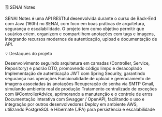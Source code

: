 🗒️ SENAI Notes

SENAI Notes é uma API RESTful desenvolvida durante o curso de Back-End com Java (160h) no SENAI, com foco em boas práticas de arquitetura, segurança e escalabilidade.
O projeto tem como objetivo permitir que usuários criem, organizem e compartilhem anotações com tags e imagens, integrando recursos modernos de autenticação, upload e documentação de API.

💡 Destaques do projeto

Desenvolvimento seguindo arquitetura em camadas (Controller, Service, Repository) e padrão DTO, promovendo código limpo e desacoplado
Implementação de autenticação JWT com Spring Security, garantindo segurança nas operações
Funcionalidade de upload e gerenciamento de imagens associadas às anotações
Recuperação de senha via SMTP Gmail, simulando ambiente real de produção
Tratamento centralizado de exceções com @ControllerAdvice, aprimorando a manutenção e o controle de erros
Documentação interativa com Swagger / OpenAPI, facilitando o uso e integração por outros desenvolvedores
Deploy em ambiente AWS, utilizando PostgreSQL e Hibernate (JPA) para persistência e escalabilidade
